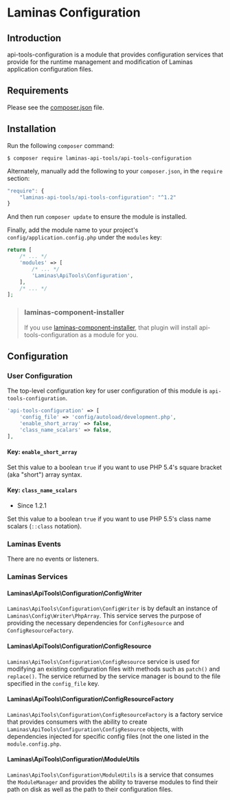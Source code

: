 # Laminas Configuration

## Introduction

api-tools-configuration is a module that provides configuration services that provide for the
runtime management and modification of Laminas application configuration files.

## Requirements
  
Please see the [composer.json](https://github.com/laminas-api-tools/api-tools-configuration/tree/master/composer.json) file.

## Installation

Run the following `composer` command:

```console
$ composer require laminas-api-tools/api-tools-configuration
```

Alternately, manually add the following to your `composer.json`, in the `require` section:

```javascript
"require": {
    "laminas-api-tools/api-tools-configuration": "^1.2"
}
```

And then run `composer update` to ensure the module is installed.

Finally, add the module name to your project's `config/application.config.php` under the `modules`
key:

```php
return [
    /* ... */
    'modules' => [
        /* ... */
        'Laminas\ApiTools\Configuration',
    ],
    /* ... */
];
```

> ### laminas-component-installer
>
> If you use [laminas-component-installer](https://github.com/laminas/laminas-component-installer),
> that plugin will install api-tools-configuration as a module for you.

## Configuration

### User Configuration

The top-level configuration key for user configuration of this module is `api-tools-configuration`.

```php
'api-tools-configuration' => [
    'config_file' => 'config/autoload/development.php',
    'enable_short_array' => false,
    'class_name_scalars' => false,
],
```

#### Key: `enable_short_array`

Set this value to a boolean `true` if you want to use PHP 5.4's square bracket (aka "short") array
syntax.

#### Key: `class_name_scalars`

- Since 1.2.1

Set this value to a boolean `true` if you want to use PHP 5.5's class name scalars (`::class` notation).

### Laminas Events

There are no events or listeners.

### Laminas Services

#### Laminas\ApiTools\Configuration\ConfigWriter

`Laminas\ApiTools\Configuration\ConfigWriter` is by default an instance of `Laminas\Config\Writer\PhpArray`.  This
service serves the purpose of providing the necessary dependencies for `ConfigResource` and
`ConfigResourceFactory`.

#### Laminas\ApiTools\Configuration\ConfigResource

`Laminas\ApiTools\Configuration\ConfigResource` service is used for modifying an existing configuration files with
methods such as `patch()` and `replace()`.  The service returned by the service manager is bound to
the file specified in the `config_file` key.

#### Laminas\ApiTools\Configuration\ConfigResourceFactory

`Laminas\ApiTools\Configuration\ConfigResourceFactory` is a factory service that provides consumers with the
ability to create `Laminas\ApiTools\Configuration\ConfigResource` objects, with dependencies injected for specific
config files (not the one listed in the `module.config.php`.

#### Laminas\ApiTools\Configuration\ModuleUtils

`Laminas\ApiTools\Configuration\ModuleUtils` is a service that consumes the `ModuleManager` and provides the
ability to traverse modules to find their path on disk as well as the path to their configuration
files.
